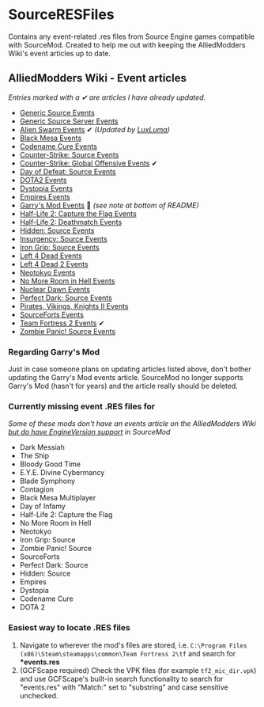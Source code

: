 # SourceRESFiles
Contains any event-related .res files from Source Engine games compatible with SourceMod. Created to help me out with keeping the AlliedModders Wiki's event articles up to date.

## AlliedModders Wiki - Event articles
*Entries marked with a ✔ are articles I have already updated.*
* [Generic Source Events](https://wiki.alliedmods.net/Generic_Source_Events)
* [Generic Source Server Events](https://wiki.alliedmods.net/Generic_Source_Server_Events)
* [Alien Swarm Events](https://wiki.alliedmods.net/Alien_Swarm_Events) ✔ *(Updated by [LuxLuma](https://github.com/LuxLuma))*
* [Black Mesa Events](https://wiki.alliedmods.net/Black_Mesa_Events)
* [Codename Cure Events](https://wiki.alliedmods.net/Codename_Cure_Events)
* [Counter-Strike: Source Events](https://wiki.alliedmods.net/Counter-Strike:_Source_Events)
* [Counter-Strike: Global Offensive Events](https://wiki.alliedmods.net/Counter-Strike:_Global_Offensive_Events) ✔
* [Day of Defeat: Source Events](https://wiki.alliedmods.net/Day_of_Defeat:_Source_Events)
* [DOTA2 Events](https://wiki.alliedmods.net/Dota_2_Events)
* [Dystopia Events](https://wiki.alliedmods.net/Dystopia_Events)
* [Empires Events](https://wiki.alliedmods.net/Empires_Events)
* [Garry's Mod Events](https://wiki.alliedmods.net/Garry%27s_Mod_Events) 🚫 *(see note at bottom of README)*
* [Half-Life 2: Capture the Flag Events](https://wiki.alliedmods.net/Half-Life_2:_Capture_the_Flag_Events)
* [Half-Life 2: Deathmatch Events](https://wiki.alliedmods.net/Half-Life_2:_Deathmatch_Events)
* [Hidden: Source Events](https://wiki.alliedmods.net/Hidden:_Source_Events)
* [Insurgency: Source Events](https://wiki.alliedmods.net/Insurgency:_Source_Events)
* [Iron Grip: Source Events](https://wiki.alliedmods.net/Iron_Grip:_Source_Events)
* [Left 4 Dead Events](https://wiki.alliedmods.net/Left_4_Dead_Events)
* [Left 4 Dead 2 Events](https://wiki.alliedmods.net/Left_4_Dead_2_Events)
* [Neotokyo Events](https://wiki.alliedmods.net/Neotokyo_Events)
* [No More Room in Hell Events](https://wiki.alliedmods.net/No_More_Room_in_Hell)
* [Nuclear Dawn Events](https://wiki.alliedmods.net/Nuclear_Dawn_Events)
* [Perfect Dark: Source Events](https://wiki.alliedmods.net/Perfect_Dark:_Source_Events)
* [Pirates, Vikings, Knights II Events](https://wiki.alliedmods.net/Pirates,_Vikings,_Knights_II_Events)
* [SourceForts Events](https://wiki.alliedmods.net/SourceForts_Events)
* [Team Fortress 2 Events](https://wiki.alliedmods.net/Team_Fortress_2_Events) ✔
* [Zombie Panic! Source Events](https://wiki.alliedmods.net/Zombie_Panic!_Source_Events)

### Regarding Garry's Mod
Just in case someone plans on updating articles listed above, don't bother updating the Garry's Mod events article. SourceMod no longer supports Garry's Mod (hasn't for years) and the article really should be deleted.

### Currently missing event .RES files for
*Some of these mods don't have an events article on the AlliedModders Wiki [but do have EngineVersion support](https://sm.alliedmods.net/new-api/halflife/EngineVersion) in SourceMod*
- Dark Messiah
- The Ship
- Bloody Good Time
- E.Y.E. Divine Cybermancy
- Blade Symphony
- Contagion
- Black Mesa Multiplayer
- Day of Infamy
- Half-Life 2: Capture the Flag
- No More Room in Hell
- Neotokyo
- Iron Grip: Source
- Zombie Panic! Source
- SourceForts
- Perfect Dark: Source
- Hidden: Source
- Empires
- Dystopia
- Codename Cure
- DOTA 2

### Easiest way to locate .RES files
1. Navigate to wherever the mod's files are stored, i.e. `C:\Program Files (x86)\Steam\steamapps\common\Team Fortress 2\tf` and search for **\*events.res**
2. (GCFScape required) Check the VPK files (for example `tf2_mic_dir.vpk`) and use GCFScape's built-in search functionality to search for "events.res" with "Match:" set to "substring" and case sensitive unchecked.
